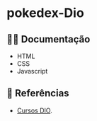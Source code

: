 # pokedex-Dio

## 👨‍💻 Documentação
 - HTML
 - CSS
 - Javascript



## 🔎 Referências

- [Cursos DIO](https://www.dio.me/).

